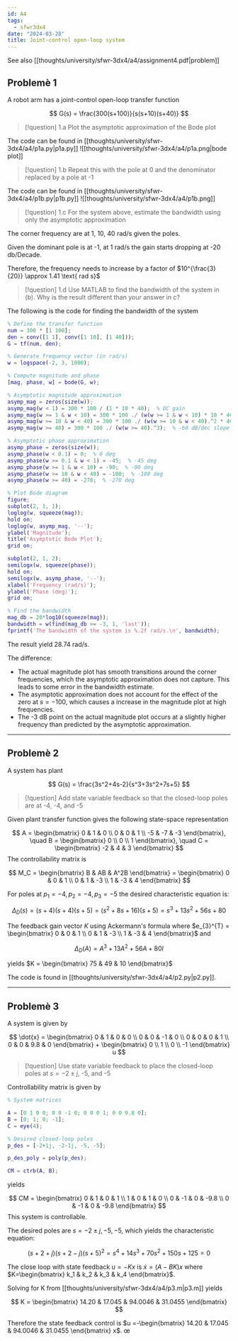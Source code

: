 ```yaml
---
id: A4
tags:
  - sfwr3dx4
date: "2024-03-28"
title: Joint-control open-loop system
---
```


See also [[thoughts/university/sfwr-3dx4/a4/assignment4.pdf|problem]]

## Problemè 1

A robot arm has a joint-control open-loop transfer function

$$
G(s) = \frac{300(s+100)}{s(s+10)(s+40)}
$$

> [!question] 1.a
> Plot the asymptotic approximation of the Bode plot

The code can be found in [[thoughts/university/sfwr-3dx4/a4/p1a.py|p1a.py]]
![[thoughts/university/sfwr-3dx4/a4/p1a.png|bode plot]]

> [!question] 1.b
> Repeat this with the pole at 0 and the denominator replaced by a pole at -1

The code can be found in [[thoughts/university/sfwr-3dx4/a4/p1b.py|p1b.py]]
![[thoughts/university/sfwr-3dx4/a4/p1b.png]]

> [!question] 1.c
> For the system above, estimate the bandwidth using only the asymptotic approximation

The corner frequency are at 1, 10, 40 rad/s given the poles.

Given the dominant pole is at -1, at 1 rad/s the gain starts dropping at -20 db/Decade.

Therefore, the frequency needs to increase by a factor of $10^{\frac{3}{20}} \approx 1.41 \text{ rad s}$

> [!question] 1.d
> Use MATLAB to find the bandwidth of the system in (b). Why is the result different than your answer in c?

The following is the code for finding the bandwidth of the system

```matlab
% Define the transfer function
num = 300 * [1 100];
den = conv([1 1], conv([1 10], [1 40]));
G = tf(num, den);

% Generate frequency vector (in rad/s)
w = logspace(-2, 3, 1000);

% Compute magnitude and phase
[mag, phase, w] = bode(G, w);

% Asymptotic magnitude approximation
asymp_mag = zeros(size(w));
asymp_mag(w < 1) = 300 * 100 / (1 * 10 * 40);  % DC gain
asymp_mag(w >= 1 & w < 10) = 300 * 100 ./ (w(w >= 1 & w < 10) * 10 * 40);  % -20 dB/dec slope
asymp_mag(w >= 10 & w < 40) = 300 * 100 ./ (w(w >= 10 & w < 40).^2 * 40);  % -40 dB/dec slope
asymp_mag(w >= 40) = 300 * 100 ./ (w(w >= 40).^3);  % -60 dB/dec slope

% Asymptotic phase approximation
asymp_phase = zeros(size(w));
asymp_phase(w < 0.1) = 0;  % 0 deg
asymp_phase(w >= 0.1 & w < 1) = -45;  % -45 deg
asymp_phase(w >= 1 & w < 10) = -90;  % -90 deg
asymp_phase(w >= 10 & w < 40) = -180;  % -180 deg
asymp_phase(w >= 40) = -270;  % -270 deg

% Plot Bode diagram
figure;
subplot(2, 1, 1);
loglog(w, squeeze(mag));
hold on;
loglog(w, asymp_mag, '--');
ylabel('Magnitude');
title('Asymptotic Bode Plot');
grid on;

subplot(2, 1, 2);
semilogx(w, squeeze(phase));
hold on;
semilogx(w, asymp_phase, '--');
xlabel('Frequency (rad/s)');
ylabel('Phase (deg)');
grid on;

% Find the bandwidth
mag_db = 20*log10(squeeze(mag));
bandwidth = w(find(mag_db >= -3, 1, 'last'));
fprintf('The bandwidth of the system is %.2f rad/s.\n', bandwidth);
```

The result yield 28.74 rad/s.

The difference:
- The actual magnitude plot has smooth transitions around the corner frequencies, which the asymptotic approximation does not capture. This leads to some error in the bandwidth estimate.
- The asymptotic approximation does not account for the effect of the zero at $s=-100$, which causes a increase in the magnitude plot at high frequencies.
- The -3 dB point on the actual magnitude plot occurs at a slightly higher frequency than predicted by the asymptotic approximation.
---
## Problemè 2

A system has plant

$$
G(s) = \frac{3s^2+4s-2}{s^3+3s^2+7s+5}
$$

> [!question]
> Add state variable feedback so that the closed-loop poles are at -4, -4, and -5

Given plant transfer function gives the following state-space representation

$$
A = \begin{bmatrix} 0 & 1 & 0 \\ 0 & 0 & 1 \\ -5 & -7 & -3 \end{bmatrix}, \quad B = \begin{bmatrix} 0 \\ 0 \\ 1 \end{bmatrix}, \quad C = \begin{bmatrix} -2 & 4 & 3 \end{bmatrix}
$$
The controllability matrix is

$$
M_C = \begin{bmatrix} B & AB & A^2B \end{bmatrix} = \begin{bmatrix} 0 & 0 & 1 \\ 0 & 1 & -3 \\ 1 & -3 & 4 \end{bmatrix}
$$

For poles at $p_1 = -4, p_2=-4, p_3 = -5$ the desired characteristic equation is:

$$
\Delta_D(s) = (s+4)(s+4)(s+5) = (s^2+8s+16)(s+5) = s^3 + 13s^2 + 56s + 80
$$

The feedback gain vector $K$ using Ackermann's formula where $e_{3}^{T} = \begin{bmatrix} 0 & 0 & 1 \\ 0 & 1 & -3 \\ 1 & -3 & 4 \end{bmatrix}$
and

$$
\Delta_D(A) = A^3 + 13A^2 + 56A + 80I
$$

yields $K = \begin{bmatrix} 75 & 49 & 10  \end{bmatrix}$

The code is found in [[thoughts/university/sfwr-3dx4/a4/p2.py|p2.py]].

---
## Problemè 3

A system is given by

$$
\dot{x} = \begin{bmatrix} 0 & 1 & 0 & 0 \\ 0 & 0 & -1 & 0 \\ 0 & 0 & 0 & 1 \\ 0 & 0 & 9.8 & 0 \end{bmatrix} + \begin{bmatrix} 0 \\ 1 \\ 0 \\ -1 \end{bmatrix} u
$$
> [!question]
> Use state variable feedback to place the closed-loop poles at $s= -2 \pm j$, -5, and -5

Controllability matrix is given by

```matlab
% System matrices

A = [0 1 0 0; 0 0 -1 0; 0 0 0 1; 0 0 9.8 0];
B = [0; 1; 0; -1];
C = eye(4);

% Desired closed-loop poles
p_des = [-2+1j, -2-1j, -5, -5];

p_des_poly = poly(p_des);

CM = ctrb(A, B);
```

yields

$$
CM = \begin{bmatrix} 0 & 1 & 0 & 1 \\ 1 & 0 & 1 & 0 \\ 0 & -1 & 0 & -9.8 \\ 0 & -1 & 0 & -9.8 \end{bmatrix}
$$
This system is controllable.

The desired poles are $s=-2 \pm j, -5, -5$, which yields the characteristic equation:

$$
(s+2+j)(s+2-j)(s+5)^2 = s^4 + 14s^3 + 70s^2 + 150s + 125 = 0
$$

The close loop with state feedback $u=-Kx$ is $\dot{x}=(A-BK)x$ where $K=\begin{bmatrix} k_1 & k_2 & k_3 & k_4 \end{bmatrix}$.

Solving for K from [[thoughts/university/sfwr-3dx4/a4/p3.m|p3.m]] yields

$$
K = \begin{bmatrix} 14.20 & 17.045 & 94.0046 & 31.0455 \end{bmatrix}
$$

Therefore the state feedback control is $u =-\begin{bmatrix} 14.20 & 17.045 & 94.0046 & 31.0455 \end{bmatrix} x$.
œ
